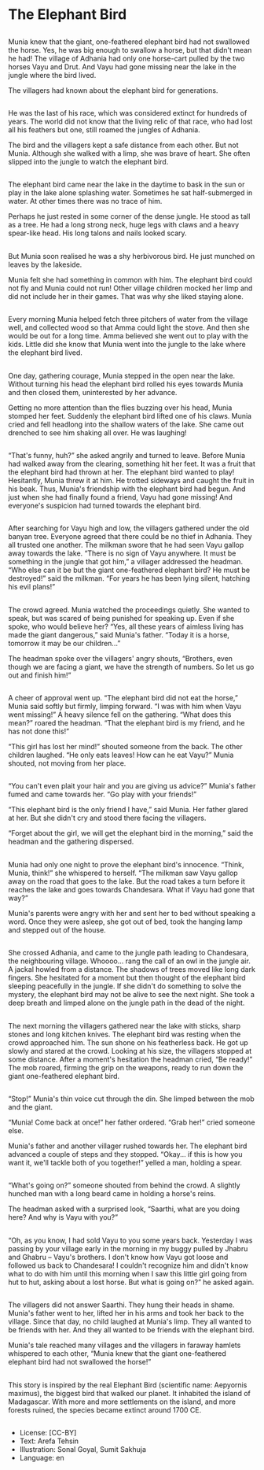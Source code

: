 # The Elephant Bird

##
Munia knew that the giant, one-feathered elephant bird had not swallowed the horse. Yes, he was big enough to swallow a horse, but that didn't mean he had! The village of Adhania had only one horse-cart pulled by the two horses Vayu and Drut. And Vayu had gone missing near the lake in the jungle where the bird lived.

The villagers had known about the elephant bird for generations.

##
He was the last of his race, which was considered extinct for hundreds of years. The world did not know that the living relic of that race, who had lost all his feathers but one, still roamed the jungles of Adhania.

The bird and the villagers kept a safe distance from each other. But not Munia. Although she walked with a limp, she was brave of heart. She often slipped into the jungle to watch the elephant bird.

##
The elephant bird came near the lake in the daytime to bask in the sun or play in the lake alone splashing water. Sometimes he sat half-submerged in water. At other times there was no trace of him.

Perhaps he just rested in some corner of the dense jungle. He stood as tall as a tree. He had a long strong neck, huge legs with claws and a heavy spear-like head. His long talons and nails looked scary.

##
But Munia soon realised he was a shy herbivorous bird. He just munched on leaves by the lakeside.

Munia felt she had something in common with him. The elephant bird could not fly and Munia could not run! Other village children mocked her limp and did not include her in their games. That was why she liked staying alone.

##
Every morning Munia helped fetch three pitchers of water from the village well, and collected wood so that Amma could light the stove. And then she would be out for a long time. Amma believed she went out to play with the kids. Little did she know that Munia went into the jungle to the lake where the elephant bird lived.

##
One day, gathering courage, Munia stepped in the open near the lake. Without turning his head the elephant bird rolled his eyes towards Munia and then closed them, uninterested by her advance.

Getting no more attention than the flies buzzing over his head, Munia stomped her feet. Suddenly the elephant bird lifted one of his claws. Munia cried and fell headlong into the shallow waters of the lake. She came out drenched to see him shaking all over. He was laughing!

##
“That's funny, huh?” she asked angrily and turned to leave. Before Munia had walked away from the clearing, something hit her feet. It was a fruit that the elephant bird had thrown at her. The elephant bird wanted to play! Hesitantly, Munia threw it at him. He trotted sideways and caught the fruit in his beak. Thus, Munia's friendship with the elephant bird had begun. And just when she had finally found a friend, Vayu had gone missing! And everyone's suspicion had turned towards the elephant bird.

##
After searching for Vayu high and low, the villagers gathered under the old banyan tree. Everyone agreed that there could be no thief in Adhania. They all trusted one another. The milkman swore that he had seen Vayu gallop away towards the lake. “There is no sign of Vayu anywhere. It must be something in the jungle that got him,” a villager addressed the headman. “Who else can it be but the giant one-feathered elephant bird? He must be destroyed!” said the milkman. “For years he has been lying silent, hatching his evil plans!”

##
The crowd agreed. Munia watched the proceedings quietly. She wanted to speak, but was scared of being punished for speaking up. Even if she spoke, who would believe her? “Yes, all these years of aimless living has made the giant dangerous,” said Munia's father. “Today it is a horse, tomorrow it may be our children...”

The headman spoke over the villagers' angry shouts, “Brothers, even though we are facing a giant, we have the strength of numbers. So let us go out and finish him!”

##
A cheer of approval went up. “The elephant bird did not eat the horse,” Munia said softly but firmly, limping forward. “I was with him when Vayu went missing!” A heavy silence fell on the gathering. “What does this mean?” roared the headman. “That the elephant bird is my friend, and he has not done this!”

“This girl has lost her mind!” shouted someone from the back. The other children laughed. “He only eats leaves! How can he eat Vayu?” Munia shouted, not moving from her place.

##
“You can't even plait your hair and you are giving us advice?” Munia's father fumed and came towards her. “Go play with your friends!”

“This elephant bird is the only friend I have,” said Munia. Her father glared at her. But she didn't cry and stood there facing the villagers.

“Forget about the girl, we will get the elephant bird in the morning,” said the headman and the gathering dispersed.

##
Munia had only one night to prove the elephant bird's innocence. “Think, Munia, think!” she whispered to herself. “The milkman saw Vayu gallop away on the road that goes to the lake. But the road takes a turn before it reaches the lake and goes towards Chandesara. What if Vayu had gone that way?”

Munia's parents were angry with her and sent her to bed without speaking a word. Once they were asleep, she got out of bed, took the hanging lamp and stepped out of the house.

##
She crossed Adhania, and came to the jungle path leading to Chandesara, the neighbouring village. Whoooo... rang the call of an owl in the jungle air. A jackal howled from a distance. The shadows of trees moved like long dark fingers. She hesitated for a moment but then thought of the elephant bird sleeping peacefully in the jungle. If she didn't do something to solve the mystery, the elephant bird may not be alive to see the next night. She took a deep breath and limped alone on the jungle path in the dead of the night.

##
The next morning the villagers gathered near the lake with sticks, sharp stones and long kitchen knives. The elephant bird was resting when the crowd approached him. The sun shone on his featherless back. He got up slowly and stared at the crowd. Looking at his size, the villagers stopped at some distance. After a moment's hesitation the headman cried, “Be ready!” The mob roared, firming the grip on the weapons, ready to run down the giant one-feathered elephant bird.

##
“Stop!” Munia's thin voice cut through the din. She limped between the mob and the giant.

“Munia! Come back at once!” her father ordered. “Grab her!” cried someone else.

Munia's father and another villager rushed towards her. The elephant bird advanced a couple of steps and they stopped. “Okay... if this is how you want it, we'll tackle both of you together!” yelled a man, holding a spear.

##
“What's going on?” someone shouted from behind the crowd. A slightly hunched man with a long beard came in holding a horse's reins.

The headman asked with a surprised look, “Saarthi, what are you doing here? And why is Vayu with you?”

##
“Oh, as you know, I had sold Vayu to you some years back. Yesterday I was passing by your village early in the morning in my buggy pulled by Jhabru and Ghabru – Vayu's brothers. I don't know how Vayu got loose and followed us back to Chandesara! I couldn't recognize him and didn't know what to do with him until this morning when I saw this little girl going from hut to hut, asking about a lost horse. But what is going on?” he asked again.

##
The villagers did not answer Saarthi. They hung their heads in shame. Munia's father went to her, lifted her in his arms and took her back to the village. Since that day, no child laughed at Munia's limp. They all wanted to be friends with her. And they all wanted to be friends with the elephant bird.

Munia's tale reached many villages and the villagers in faraway hamlets whispered to each other, “Munia knew that the giant one-feathered elephant bird had not swallowed the horse!”

##
This story is inspired by the real Elephant Bird (scientific name: Aepyornis maximus), the biggest bird that walked our planet. It inhabited the island of Madagascar. With more and more settlements on the island, and more forests ruined, the species became extinct around 1700 CE.

##
* License: [CC-BY]
* Text: Arefa Tehsin
* Illustration: Sonal Goyal, Sumit Sakhuja
* Language: en
